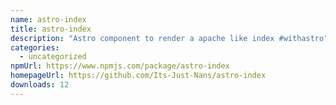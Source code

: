 ```yaml
---
name: astro-index
title: astro-index
description: "Astro component to render a apache like index #withastro"
categories:
  - uncategorized
npmUrl: https://www.npmjs.com/package/astro-index
homepageUrl: https://github.com/Its-Just-Nans/astro-index
downloads: 12
---
```

